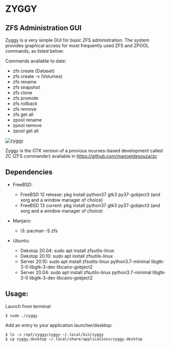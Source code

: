 # ZYGGY
## ZFS Administration GUI


Zyggy is a very simple GUI for basic ZFS administration. The system provides graphical access for most frequently 
used ZFS and ZPOOL commands, as listed below:

Commands available to date:
 - zfs create (Dataset)
 - zfs create -v (Volumes)
 - zfs rename
 - zfs snapshot
 - zfs clone
 - zfs promote
 - zfs rollback
 - zfs remove
 - zfs get all
 - zpool rename
 - zpool remove
 - zpool get all


![zyggy](https://github.com/manoeldesouza/zyggy/blob/master/screenshot/zyggy.png)


Zyggy is the GTK version of a previous ncurses-based development called ZC (ZFS commander) available in
https://github.com/manoeldesouza/zc


## Dependencies

 - FreeBSD: 
    - FreeBSD 12 release: pkg install python37 gtk3 py37-gobject3 (and xorg and a window manager of choice)
    - FreeBSD 13 current: pkg install python37 gtk3 py37-gobject3 (and xorg and a window manager of choice)
  
 - Manjaro: 
   - i3: pacman -S zfs
   
 - Ubuntu:
   - Dekstop 20.04: sudo apt install zfsutils-linux
   - Dekstop 20.10: sudo apt install zfsutils-linux
   - Server 20.10: sudo apt install zfsutils-linux python3.7-minimal libgtk-3-0 libgtk-3-dev libcairo-gobject2
   - Server 20.04: sudo apt install zfsutils-linux python3.7-minimal libgtk-3-0 libgtk-3-dev libcairo-gobject2


## Usage:

Launch from terminal:

```shell
$ sudo ./zyggy
```

Add an entry to your application launcher/desktop:

```shell
$ ln -s /opt/zyggy/zyggy ~/.local/bin/zyggy
$ cp zyggy.desktop ~/.local/share/applications/zyggy.desktop
```

